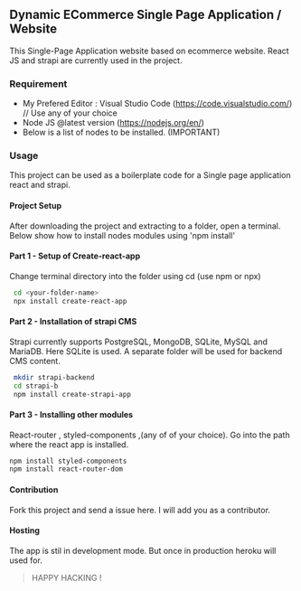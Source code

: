 ## Dynamic ECommerce Single Page Application / Website  
This Single-Page Application website based on ecommerce website. React JS and strapi are currently used in the project. 



### Requirement
- My Prefered Editor : Visual Studio Code (https://code.visualstudio.com/) // Use any of your choice 
- Node JS @latest version (https://nodejs.org/en/)
- Below is a list of nodes to be installed. (IMPORTANT)



### Usage 
This project can be used as a boilerplate code for a Single page application react and strapi. 


#### Project Setup  
After downloading the project and extracting to a folder, open a terminal. 
Below show how to install nodes modules using 'npm install'




#### Part 1 - Setup of Create-react-app 
Change terminal directory into the folder using cd  (use npm or npx)

```bash
 cd <your-folder-name>
 npx install create-react-app
```




#### Part 2 - Installation of strapi CMS 
Strapi currently supports PostgreSQL, MongoDB, SQLite, MySQL and MariaDB. Here SQLite is used.
A separate folder will be used for backend CMS content. 

```bash
 mkdir strapi-backend
 cd strapi-b
 npm install create-strapi-app
```


#### Part 3 - Installing other modules 
React-router , styled-components ,(any of of your choice). 
Go into the path where the react app is installed.

```bash
npm install styled-components
npm install react-router-dom 
```


#### Contribution 
Fork this project and send a issue here. I will add you as a contributor. 


#### Hosting 
The app is stil in development mode. But once in production heroku will used for. 


> HAPPY HACKING ! 





